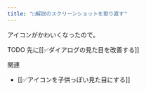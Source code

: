 ```yaml
---
title: "□解説のスクリーンショットを取り直す"
---
```


アイコンがかわいくなったので。

TODO 先に[[✅ダイアログの見た目を改善する]]

関連
- [[✅アイコンを子供っぽい見た目にする]]
